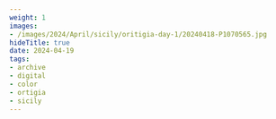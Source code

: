 ```yaml
---
weight: 1
images:
- /images/2024/April/sicily/oritigia-day-1/20240418-P1070565.jpg
hideTitle: true
date: 2024-04-19
tags:
- archive
- digital
- color
- ortigia
- sicily
---
```


